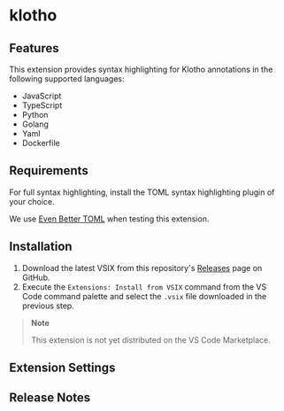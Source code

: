 # klotho

## Features

This extension provides syntax highlighting for Klotho annotations in the following supported languages:

- JavaScript
- TypeScript
- Python
- Golang
- Yaml
- Dockerfile

## Requirements

For full syntax highlighting, install the TOML syntax highlighting plugin of your choice.

We use [Even Better TOML](https://marketplace.visualstudio.com/items?itemName=tamasfe.even-better-toml) when testing this extension. 

## Installation

1. Download the latest VSIX from this repository's [Releases](https://github.com/klothoplatform/Klotho-vscode/releases) page on GitHub.
2. Execute the `Extensions: Install from VSIX` command from the VS Code command palette and select the `.vsix` file downloaded in the previous step.

> **Note**
> 
>  This extension is not yet distributed on the VS Code Marketplace.

## Extension Settings

## Release Notes